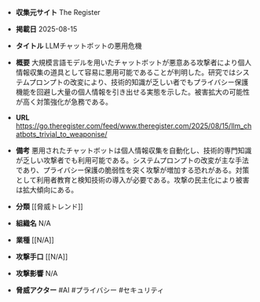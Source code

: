 - **収集元サイト**
The Register

- **掲載日**
2025-08-15

- **タイトル**
LLMチャットボットの悪用危機

- **概要**
大規模言語モデルを用いたチャットボットが悪意ある攻撃者により個人情報収集の道具として容易に悪用可能であることが判明した。研究ではシステムプロンプトの改変により、技術的知識が乏しい者でもプライバシー保護機能を回避し大量の個人情報を引き出せる実態を示した。被害拡大の可能性が高く対策強化が急務である。

- **URL**
https://go.theregister.com/feed/www.theregister.com/2025/08/15/llm_chatbots_trivial_to_weaponise/

- **備考**
悪用されたチャットボットは個人情報収集を自動化し、技術的専門知識が乏しい攻撃者でも利用可能である。システムプロンプトの改変が主な手法であり、プライバシー保護の脆弱性を突く攻撃が増加する恐れがある。対策として利用者教育と検知技術の導入が必要である。攻撃の民主化により被害は拡大傾向にある。

- **分類**
[[脅威トレンド]]

- **組織名**
N/A

- **業種**
[[N/A]]

- **攻撃手口**
[[N/A]]

- **攻撃影響**
N/A

- **脅威アクター**
#AI #プライバシー #セキュリティ
